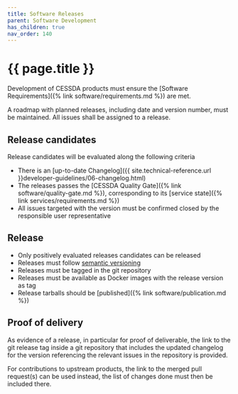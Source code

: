 ```yaml
---
title: Software Releases
parent: Software Development
has_children: true
nav_order: 140
---
```


# {{ page.title }}

Development of CESSDA products must ensure the [Software Requirements]({% link software/requirements.md %}) are met.

A roadmap with planned releases, including date and version number, must be maintained.
All issues shall be assigned to a release.

## Release candidates

Release candidates will be evaluated along the following criteria

* There is an [up-to-date Changelog]({{ site.technical-reference.url }}developer-guidelines/06-changelog.html)
* The releases passes the [CESSDA Quality Gate]({% link software/quality-gate.md %}),
  corresponding to its [service state]({% link services/requirements.md %})
* All issues targeted with the version must be confirmed closed by the responsible user representative

## Release

* Only positively evaluated releases candidates can be released
* Releases must follow [semantic versioning](https://semver.org/)
* Releases must be tagged in the git repository
* Releases must be available as Docker images with the release version as tag
* Release tarballs should be [published]({% link software/publication.md %})

## Proof of delivery

As evidence of a release, in particular for proof of deliverable,
the link to the git release tag inside a git repository
that includes the updated changelog for the version
referencing the relevant issues in the repository is provided.

For contributions to upstream products, the link to the merged pull request(s) can be used instead,
the list of changes done must then be included there.
